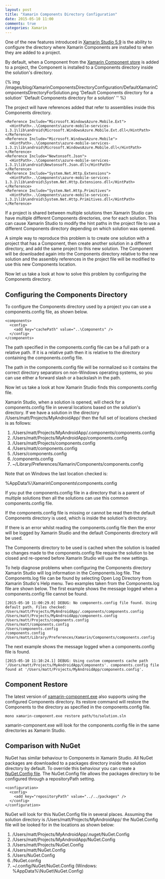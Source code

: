 ```yaml
---
layout: post
title: "Xamarin Components Directory Configuration"
date: 2015-05-10 11:00
comments: true
categories: Xamarin
---
```


One of the new features introduced in [Xamarin Studio 5.9](http://developer.xamarin.com/releases/studio/xamarin.studio_5.9/xamarin.studio_5.9/) is the ability to configure the directory where Xamarin Components are installed to when they are added to a project.

By default, when a Component from the [Xamarin Component store](https://components.xamarin.com/) is added to a project, the Component is installed to a Components directory inside the solution's directory.

{% img /images/blog/XamarinComponentsDirectoryConfiguration/DefaultXamarinComponentsDirectoryForSolution.png 'Default Components directory for a solution' 'Default Components directory for a solution' '' %}

The project will have references added that refer to assemblies inside this Components directory.

    <Reference Include="Microsoft.WindowsAzure.Mobile.Ext">
      <HintPath>..\Components\azure-mobile-services-1.3.1\lib\android\Microsoft.WindowsAzure.Mobile.Ext.dll</HintPath>
    </Reference>
    <Reference Include="Microsoft.WindowsAzure.Mobile">
      <HintPath>..\Components\azure-mobile-services-1.3.1\lib\android\Microsoft.WindowsAzure.Mobile.dll</HintPath>
    </Reference>
    <Reference Include="Newtonsoft.Json">
      <HintPath>..\Components\azure-mobile-services-1.3.1\lib\android\Newtonsoft.Json.dll</HintPath>
    </Reference>
    <Reference Include="System.Net.Http.Extensions">
      <HintPath>..\Components\azure-mobile-services-1.3.1\lib\android\System.Net.Http.Extensions.dll</HintPath>
    </Reference>
    <Reference Include="System.Net.Http.Primitives">
      <HintPath>..\Components\azure-mobile-services-1.3.1\lib\android\System.Net.Http.Primitives.dll</HintPath>
    </Reference>

If a project is shared between multiple solutions then Xamarin Studio can have multiple different Components directories, one for each solution. This can cause Xamarin Studio to modify the hint paths in the project file to use a different Components directory depending on which solution was opened.

A simple way to reproduce this problem is to create one solution with a project that has a Component, then create another solution in a different directory, and add the same project to this new solution. The Component will be downloaded again into the Components directory relative to the new solution and the assembly references in the project file will be modified to use this new Components location.

Now let us take a look at how to solve this problem by configuring the Components directory.

## Configuring the Components Directory

To configure the Components directory used by a project you can use a components.config file, as shown below.

    <components>
      <config>
        <add key="cachePath" value="..\Components" />
      </config>
    </components>

The path specified in the components.config file can be a full path or a relative path. If it is a relative path then it is relative to the directory containing the components.config file.

The path in the components.config file will be normalized so it contains the correct directory separators on non-Windows operating systems, so you can use either a forward slash or a backslash in the path.

Now let us take a look at how Xamarin Studio finds this components.config file.

Xamarin Studio, when a solution is opened, will check for a components.config file in several locations based on the solution's directory. If we have a solution in the directory /Users/matt/Projects/MyAndroidApp/ then the full set of locations checked is as follows:

  1. /Users/matt/Projects/MyAndroidApp/.components/components.config
  2. /Users/matt/Projects/MyAndroidApp/components.config
  3. /Users/matt/Projects/components.config
  4. /Users/matt/components.config
  5. /Users/components.config
  6. /components.config
  7. ~/Library/Preferences/Xamarin/Components/components.config
  
Note that on Windows the last location checked is:

  %AppData%\Xamarin\Components\components.config

If you put the components.config file in a directory that is a parent of multiple solutions then all the solutions can use this common components.config file.

If the components.config file is missing or cannot be read then the default Components directory is used, which is inside the solution's directory.

If there is an error whilst reading the components.config file then the error will be logged by Xamarin Studio and the default Components directory will be used.

The Components directory to be used is cached when the solution is loaded so changes made to the components.config file require the solution to be closed and re-opened before Xamarin Studio will use the new settings.

To help diagnose problems when configuring the Components directory Xamarin Studio will log information in the Components.log file. The Components.log file can be found by selecting Open Log Directory from Xamarin Studio's Help menu. Two examples taken from the Components.log file are shown below. The first example shows the message logged when a components.config file cannot be found.

    [2015-05-10 11:00:29.0] DEBUG: No components.config file found. Using default path. Files checked: /Users/matt/Projects/MyAndroidApp/.components/components.config
    /Users/matt/Projects/MyAndroidApp/components.config
    /Users/matt/Projects/components.config
    /Users/matt/components.config
    /Users/components.config
    /components.config
    /Users/matt/Library/Preferences/Xamarin/Components/components.config
    
The next example shows the message logged when a components.config file is found.

    [2015-05-10 11:10:24.1] DEBUG: Using custom components cache path '/Users/matt/Projects/MyAndroidApp/Components'. components.config file found at '/Users/matt/Projects/MyAndroidApp/components.config'.

## Component Restore

The latest version of [xamarin-component.exe](https://components.xamarin.com/submit/xpkg) also supports using the configured Components directory. Its restore command will restore the Components to the directory as specified in the components.config file.

    mono xamarin-component.exe restore path/to/solution.sln
    
xamarin-component.exe will look for the components.config file in the same directories as Xamarin Studio.

## Comparison with NuGet

NuGet has similar behaviour to Components in Xamarin Studio. All NuGet packages are downloaded to a packages directory inside the solution directory by default. To override this behaviour you can create a [NuGet.Config file](https://docs.nuget.org/consume/nuget-config-file). The NuGet.Config file allows the packages directory to be configured through a repositoryPath setting.

    <configuration>
      <config>
        <add key="repositoryPath" value="../../packages" />
      </config>
    </configuration>

NuGet will look for this NuGet.Config file in several places. Assuming the solution directory is /Users/matt/Projects/MyAndroidApp/ the NuGet.Config file will be looked for in the locations as shown below:

  1. /Users/matt/Projects/MyAndroidApp/.nuget/NuGet.Config
  2. /Users/matt/Projects/MyAndroidApp/NuGet.Config
  3. /Users/matt/Projects/NuGet.Config
  4. /Users/matt/NuGet.Config
  5. /Users/NuGet.Config
  6. /NuGet.config
  7. ~/.config/NuGet/NuGet.Config (Windows: %AppData%\NuGet\NuGet.Config)
